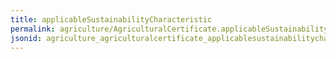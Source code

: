 ```yaml
---
title: applicableSustainabilityCharacteristic
permalink: agriculture/AgriculturalCertificate.applicableSustainabilityCharacteristic.html
jsonid: agriculture_agriculturalcertificate_applicablesustainabilitycharacteristic
---
```

